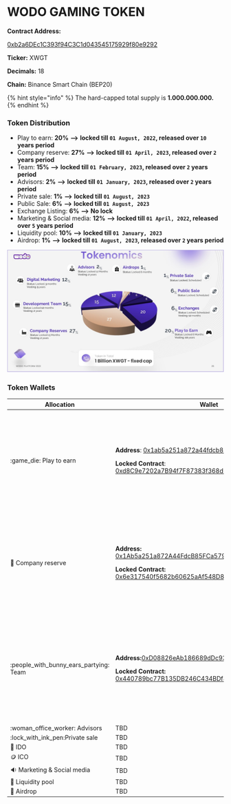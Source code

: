 # WODO GAMING TOKEN

**Contract Address:**&#x20;

[0xb2a6DEc1C393f94C3C1d043545175929f80e9292](https://bscscan.com/address/0xb2a6DEc1C393f94C3C1d043545175929f80e9292)

**Ticker:** XWGT

**Decimals:** 18

**Chain:** Binance Smart Chain (BEP20)

{% hint style="info" %}
The hard-capped total supply is **1.000.000.000.**
{% endhint %}

### **Token Distribution**

* Play to earn: **20%** **-->** **locked till `01 August, 2022`, released over `10` years period**
* Company reserve: **27%** **-->** **locked till `01 April, 2023`, released over `2` years period**
* Team: **15%** **-->** **locked till `01 February, 2023`, released over `2` years period**
* Advisors: **2%** **-->** **locked till `01 January, 2023`, released over `2` years period**
* Private sale: **1%**  **-->** **locked till `01 August, 2023`**
* Public Sale: **6%**  **-->** **locked till `01 August, 2023`**
* Exchange Listing: **6%**  **-->** **No lock**
* Marketing & Social media: **12%** **-->** **locked till `01 April, 2022`, released over `5` years period**
* Liquidity pool: **10%** **-->** **locked till `01 January, 2023`**
* Airdrop: **1%** **-->** **locked till `01 August, 2023`, released over `2` years period**

![](../../.gitbook/assets/Slide26.JPG)

### Token Wallets

| Allocation                                 | Wallet                                                                                                                                                                                                                                                                                                                                   | Lock                                                                                                                                                                                |
| ------------------------------------------ | ---------------------------------------------------------------------------------------------------------------------------------------------------------------------------------------------------------------------------------------------------------------------------------------------------------------------------------------- | ----------------------------------------------------------------------------------------------------------------------------------------------------------------------------------- |
| :game\_die: Play to earn                   | <p><strong>Address</strong>: <a href="https://bscscan.com/address/0x1ab5a251a872a44fdcb85fca5793e676bd7ab72a">0x1ab5a251a872a44fdcb85fca5793e676bd7ab72a</a></p><p><strong>Locked Contract</strong>: <a href="https://bscscan.com/address/0x6e317540f5682b60625aAf548D83D4F917F74Fb1">0xd8C9e7202a7B94f7F87383f368d51fee7Aa05c25</a></p> | <p><strong><code>Unlock Date:</code></strong><code>  01 August , 2022</code><br><strong>Vesting:</strong> Released over <strong>10</strong> years once the locking is revoked.</p>  |
| :briefcase: Company reserve                | <p><strong>Address:</strong> <a href="https://bscscan.com/address/0x1Ab5a251a872A44FdcB85FCa5793E676bD7aB72A">0x1Ab5a251a872A44FdcB85FCa5793E676bD7aB72A</a></p><p><strong>Locked Contract:</strong> <a href="https://bscscan.com/address/0x6e317540f5682b60625aAf548D83D4F917F74Fb1">0x6e317540f5682b60625aAf548D83D4F917F74Fb1</a></p> | <p><strong><code>Unlock Date:</code></strong><code>  01 April , 2023</code><br><strong>Vesting:</strong> Released over <strong>2</strong> years once the locking is revoked.</p>    |
| :people\_with\_bunny\_ears\_partying: Team | <p><strong>Address:</strong><a href="https://bscscan.com/address/0xD08826eAb186689dDc939571640a46fE01478B5C">0xD08826eAb186689dDc939571640a46fE01478B5C</a></p><p><strong>Locked Contract:</strong> <a href="https://bscscan.com/address/0x440789bc77B135DB246C434BDf8B3693b85F3CC2">0x440789bc77B135DB246C434BDf8B3693b85F3CC2</a></p>  | <p><strong><code>Unlock Date:</code></strong><code>  01 February , 2023</code><br><strong>Vesting:</strong> Released over <strong>2</strong> years once the locking is revoked.</p> |
| :woman\_office\_worker: Advisors           | TBD                                                                                                                                                                                                                                                                                                                                      |                                                                                                                                                                                     |
| :lock\_with\_ink\_pen:Private sale         | TBD                                                                                                                                                                                                                                                                                                                                      |                                                                                                                                                                                     |
| :purse: IDO                                | TBD                                                                                                                                                                                                                                                                                                                                      |                                                                                                                                                                                     |
| :coin: ICO                                 | TBD                                                                                                                                                                                                                                                                                                                                      |                                                                                                                                                                                     |
| :sound: Marketing & Social media           | TBD                                                                                                                                                                                                                                                                                                                                      |                                                                                                                                                                                     |
| :8ball: Liquidity pool                     | TBD                                                                                                                                                                                                                                                                                                                                      |                                                                                                                                                                                     |
| :gift: Airdrop                             | TBD                                                                                                                                                                                                                                                                                                                                      |                                                                                                                                                                                     |
